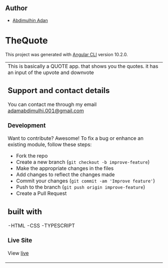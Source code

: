 ## Author
- [Abdimulhin Adan](https://github.com/AbdimulhinYussuf3675)
# TheQuote

This project was generated with [Angular CLI](https://github.com/angular/angular-cli) version 10.2.0.
<table>
<tr>
<td>
  This is basically a  QUOTE app. that shows you the quotes. it has an input of the upvote and downvote

## Support and contact details
You can contact me through my email adamabdimulhi.001@gmail.com

### Development
Want to contribute? Awesome!
To fix a bug or enhance an existing module, follow these steps:
- Fork the repo
- Create a new branch (`git checkout -b improve-feature`)
- Make the appropriate changes in the files
- Add changes to reflect the changes made
- Commit your changes (`git commit -am 'Improve feature'`)
- Push to the branch (`git push origin improve-feature`)
- Create a Pull Request
## built with
   -HTML
   -CSS 
   -TYPESCRIPT
   ### Live Site
View [live]()


